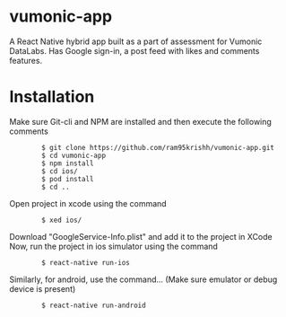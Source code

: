 # vumonic-app

A React Native hybrid app built as a part of assessment for Vumonic DataLabs. Has Google sign-in, a post feed with likes and comments features.

# Installation

Make sure Git-cli and NPM are installed and then execute the following comments
```
        $ git clone https://github.com/ram95krishh/vumonic-app.git
        $ cd vumonic-app
        $ npm install
        $ cd ios/
        $ pod install
        $ cd ..
```
Open project in xcode using the command
```
        $ xed ios/
```
Download "GoogleService-Info.plist" and add it to the project in XCode
Now, run the project in ios simulator using the command
```
        $ react-native run-ios
```

Similarly, for android, use the command... (Make sure emulator or debug device is present)
```
        $ react-native run-android
```